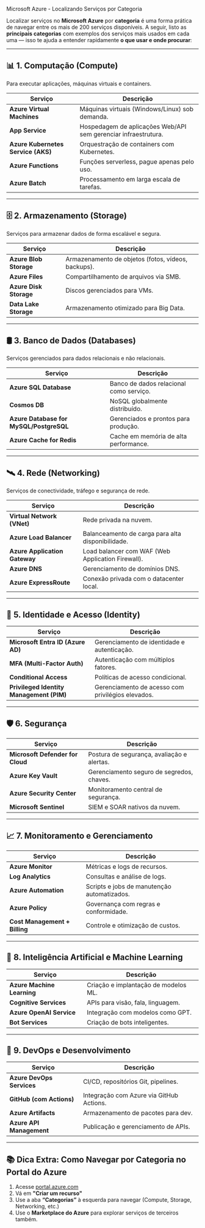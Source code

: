 Microsoft Azure - Localizando Serviços por Categoria

Localizar serviços no **Microsoft Azure** por **categoria** é uma forma prática de navegar entre os mais de 200 serviços disponíveis. A seguir, listo as **principais categorias** com exemplos dos serviços mais usados em cada uma — isso te ajuda a entender rapidamente **o que usar e onde procurar**:

---

## 📊 **1. Computação (Compute)**

Para executar aplicações, máquinas virtuais e containers.

| Serviço                            | Descrição                                                      |
| ---------------------------------- | -------------------------------------------------------------- |
| **Azure Virtual Machines**         | Máquinas virtuais (Windows/Linux) sob demanda.                 |
| **App Service**                    | Hospedagem de aplicações Web/API sem gerenciar infraestrutura. |
| **Azure Kubernetes Service (AKS)** | Orquestração de containers com Kubernetes.                     |
| **Azure Functions**                | Funções serverless, pague apenas pelo uso.                     |
| **Azure Batch**                    | Processamento em larga escala de tarefas.                      |

---

## 🗄️ **2. Armazenamento (Storage)**

Serviços para armazenar dados de forma escalável e segura.

| Serviço                | Descrição                                          |
| ---------------------- | -------------------------------------------------- |
| **Azure Blob Storage** | Armazenamento de objetos (fotos, vídeos, backups). |
| **Azure Files**        | Compartilhamento de arquivos via SMB.              |
| **Azure Disk Storage** | Discos gerenciados para VMs.                       |
| **Data Lake Storage**  | Armazenamento otimizado para Big Data.             |

---

## 🛢️ **3. Banco de Dados (Databases)**

Serviços gerenciados para dados relacionais e não relacionais.

| Serviço                                 | Descrição                               |
| --------------------------------------- | --------------------------------------- |
| **Azure SQL Database**                  | Banco de dados relacional como serviço. |
| **Cosmos DB**                           | NoSQL globalmente distribuído.          |
| **Azure Database for MySQL/PostgreSQL** | Gerenciados e prontos para produção.    |
| **Azure Cache for Redis**               | Cache em memória de alta performance.   |

---

## 🛰️ **4. Rede (Networking)**

Serviços de conectividade, tráfego e segurança de rede.

| Serviço                       | Descrição                                         |
| ----------------------------- | ------------------------------------------------- |
| **Virtual Network (VNet)**    | Rede privada na nuvem.                            |
| **Azure Load Balancer**       | Balanceamento de carga para alta disponibilidade. |
| **Azure Application Gateway** | Load balancer com WAF (Web Application Firewall). |
| **Azure DNS**                 | Gerenciamento de domínios DNS.                    |
| **Azure ExpressRoute**        | Conexão privada com o datacenter local.           |

---

## 🔐 **5. Identidade e Acesso (Identity)**

| Serviço                                  | Descrição                                         |
| ---------------------------------------- | ------------------------------------------------- |
| **Microsoft Entra ID (Azure AD)**        | Gerenciamento de identidade e autenticação.       |
| **MFA (Multi-Factor Auth)**              | Autenticação com múltiplos fatores.               |
| **Conditional Access**                   | Políticas de acesso condicional.                  |
| **Privileged Identity Management (PIM)** | Gerenciamento de acesso com privilégios elevados. |

---

## 🛡️ **6. Segurança**

| Serviço                          | Descrição                                  |
| -------------------------------- | ------------------------------------------ |
| **Microsoft Defender for Cloud** | Postura de segurança, avaliação e alertas. |
| **Azure Key Vault**              | Gerenciamento seguro de segredos, chaves.  |
| **Azure Security Center**        | Monitoramento central de segurança.        |
| **Microsoft Sentinel**           | SIEM e SOAR nativos da nuvem.              |

---

## 📈 **7. Monitoramento e Gerenciamento**

| Serviço                       | Descrição                                   |
| ----------------------------- | ------------------------------------------- |
| **Azure Monitor**             | Métricas e logs de recursos.                |
| **Log Analytics**             | Consultas e análise de logs.                |
| **Azure Automation**          | Scripts e jobs de manutenção automatizados. |
| **Azure Policy**              | Governança com regras e conformidade.       |
| **Cost Management + Billing** | Controle e otimização de custos.            |

---

## 🤖 **8. Inteligência Artificial e Machine Learning**

| Serviço                    | Descrição                            |
| -------------------------- | ------------------------------------ |
| **Azure Machine Learning** | Criação e implantação de modelos ML. |
| **Cognitive Services**     | APIs para visão, fala, linguagem.    |
| **Azure OpenAI Service**   | Integração com modelos como GPT.     |
| **Bot Services**           | Criação de bots inteligentes.        |

---

## 📁 **9. DevOps e Desenvolvimento**

| Serviço                   | Descrição                                |
| ------------------------- | ---------------------------------------- |
| **Azure DevOps Services** | CI/CD, repositórios Git, pipelines.      |
| **GitHub (com Actions)**  | Integração com Azure via GitHub Actions. |
| **Azure Artifacts**       | Armazenamento de pacotes para dev.       |
| **Azure API Management**  | Publicação e gerenciamento de APIs.      |

---

## 📚 Dica Extra: Como Navegar por Categoria no Portal do Azure

1. Acesse [portal.azure.com](https://portal.azure.com)
2. Vá em **"Criar um recurso"**
3. Use a aba **“Categorias”** à esquerda para navegar (Compute, Storage, Networking, etc.)
4. Use o **Marketplace do Azure** para explorar serviços de terceiros também.

